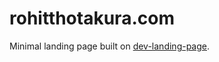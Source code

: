 # rohitthotakura.com

Minimal landing page built on [dev-landing-page](https://github.com/flexdinesh/dev-landing-page).


